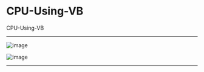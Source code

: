 # CPU-Using-VB
CPU-Using-VB

-- --

![image](https://user-images.githubusercontent.com/74623428/210738803-c1fde2ab-93b4-403b-af69-bcff8232d831.png)


![image](https://user-images.githubusercontent.com/74623428/210738900-32dfe98d-e75e-452f-99aa-71d2b8905c29.png)

-- --
